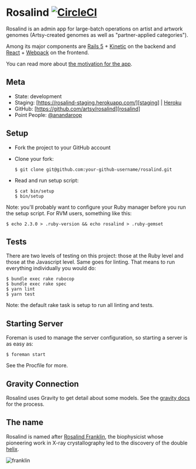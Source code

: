 # Rosalind [![CircleCI][badge]][circle_ci]

Rosalind is an admin app for large-batch operations on artist and artwork
genomes (Artsy-created genomes as well as "partner-applied categories").

Among its major components are [Rails 5][rails_5] + [Kinetic][kinetic] on the
backend and [React][react] + [Webpack][webpack] on the frontend.

You can read more about [the motivation for the app][motivation].

## Meta

* State: development
* Staging: [https://rosalind-staging.herokuapp.com/][staging] | [Heroku][heroku_staging]
* GitHub: [https://github.com/artsy/rosalind][rosalind]
* Point People: [@anandaroop][anandaroop]

## Setup

* Fork the project to your GitHub account

* Clone your fork:
  ```
  $ git clone git@github.com:your-github-username/rosalind.git
  ```

* Read and run setup script:
  ```
  $ cat bin/setup
  $ bin/setup
  ```

Note: you'll probably want to configure your Ruby manager before you run the
setup script. For RVM users, something like this:

```
$ echo 2.3.0 > .ruby-version && echo rosalind > .ruby-gemset
```

## Tests

There are two levels of testing on this project: those at the Ruby level and
those at the Javascript level. Same goes for linting. That means to run
everything individually you would do:

```
$ bundle exec rake rubocop
$ bundle exec rake spec
$ yarn lint
$ yarn test
```

Note: the default rake task is setup to run all linting and tests.

## Starting Server

Foreman is used to manage the server configuration, so starting a server is as
easy as:

```
$ foreman start
```

See the Procfile for more.

## Gravity Connection

Rosalind uses Gravity to get detail about some models. See the [gravity
docs][xapp] for the process.

## The name

Rosalind is named after [Rosalind Franklin][franklin], the biophysicist whose
pioneering work in X-ray crystallography led to the discovery of the double
[helix][helix].

![franklin](https://cloud.githubusercontent.com/assets/140521/21436608/6bbbc722-c84d-11e6-9818-3e3b40688963.jpg)

[badge]: https://circleci.com/gh/artsy/rosalind.svg?style=svg&circle-token=cb49eab5b9f460be61b18d9eef1153b3db16e02a
[circle_ci]: https://circleci.com/gh/artsy/rosalind
[rails_5]: http://rubyonrails.org
[kinetic]: https://github.com/artsy/kinetic
[react]: https://facebook.github.io/react/
[webpack]: https://webpack.github.io
[motivation]: https://github.com/artsy/rosalind/pull/1
[staging]: https://rosalind-staging.herokuapp.com/
[heroku_staging]: https://dashboard.heroku.com/apps/rosalind-staging
[rosalind]: https://github.com/artsy/rosalind
[anandaroop]: https://github.com/anandaroop
[xapp]: https://github.com/artsy/gravity/blob/master/doc/ApiAuthentication.md#create-xapp-token
[franklin]: https://www.google.com/search?q=Rosalind+Franklin
[helix]: https://github.com/artsy/helix
